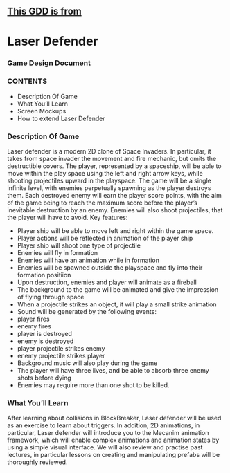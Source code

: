 [This GDD is from](http://www.CompleteUnityDeveloper.com)
---
# Laser Defender
### Game Design Document
### CONTENTS
- Description Of Game
- What You’ll Learn
- Screen Mockups
- How to extend Laser Defender
### Description Of Game
Laser defender is a modern 2D clone of Space Invaders. In particular, it takes from space
invader the movement and fire mechanic, but omits the destructible covers. The player,
represented by a spaceship, will be able to move within the play space using the left and right
arrow keys, while shooting projectiles upward in the playspace.
The game will be a single infinite level, with enemies perpetually spawning as the player
destroys them. Each destroyed enemy will earn the player score points, with the aim of the
game being to reach the maximum score before the player’s inevitable destruction by an
enemy. Enemies will also shoot projectiles, that the player will have to avoid.
Key features:
- Player ship will be able to move left and right within the game space.
- Player actions will be reflected in animation of the player ship
- Player ship will shoot one type of projectile
- Enemies will fly in formation
- Enemies will have an animation while in formation
- Enemies will be spawned outside the playspace and fly into their formation positiion
- Upon destruction, enemies and player will animate as a fireball
- The background to the game will be animated and give the impression of flying
through space
- When a projectile strikes an object, it will play a small strike animation
- Sound will be generated by the following events:
- player fires
- enemy fires
- player is destroyed
- enemy is destroyed
- player projectile strikes enemy
- enemy projectile strikes player
- Background music will also play during the game
- The player will have three lives, and be able to absorb three enemy shots before dying
- Enemies may require more than one shot to be killed.
### What You’ll Learn
After learning about collisions in BlockBreaker, Laser defender will be used as an exercise to
learn about triggers. In addition, 2D animations, in particular, Laser defender will introduce
you to the Mecanim animation framework, which will enable complex animations and
animation states by using a simple visual interface. We will also review and practise past
lectures, in particular lessons on creating and manipulating prefabs will be thoroughly
reviewed.
